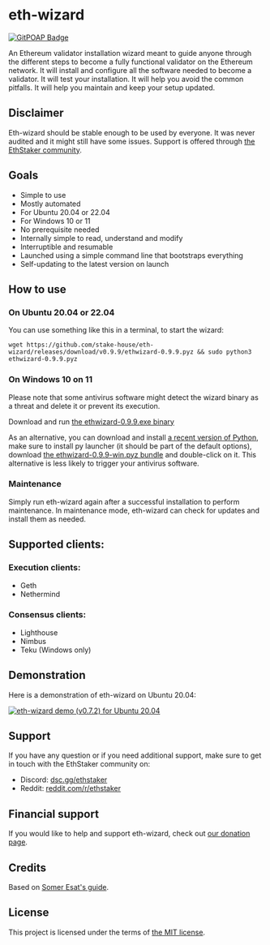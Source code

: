 # eth-wizard

[![GitPOAP Badge](https://public-api.gitpoap.io/v1/repo/stake-house/eth-wizard/badge)](https://www.gitpoap.io/gh/stake-house/eth-wizard)

An Ethereum validator installation wizard meant to guide anyone through the different steps to become a fully functional validator on the Ethereum network. It will install and configure all the software needed to become a validator. It will test your installation. It will help you avoid the common pitfalls. It will help you maintain and keep your setup updated.

## Disclaimer

Eth-wizard should be stable enough to be used by everyone. It was never audited and it might still have some issues. Support is offered through [the EthStaker community](https://ethstaker.cc/).

## Goals

* Simple to use
* Mostly automated
* For Ubuntu 20.04 or 22.04
* For Windows 10 or 11
* No prerequisite needed
* Internally simple to read, understand and modify
* Interruptible and resumable
* Launched using a simple command line that bootstraps everything
* Self-updating to the latest version on launch

## How to use

### On Ubuntu 20.04 or 22.04

You can use something like this in a terminal, to start the wizard:

```
wget https://github.com/stake-house/eth-wizard/releases/download/v0.9.9/ethwizard-0.9.9.pyz && sudo python3 ethwizard-0.9.9.pyz
```

### On Windows 10 on 11

Please note that some antivirus software might detect the wizard binary as a threat and delete it or prevent its execution.

Download and run [the ethwizard-0.9.9.exe binary](https://github.com/stake-house/eth-wizard/releases/download/v0.9.9/ethwizard-0.9.9.exe)

As an alternative, you can download and install [a recent version of Python](https://www.python.org/downloads/), make sure to install py launcher (it should be part of the default options), download [the ethwizard-0.9.9-win.pyz bundle](https://github.com/stake-house/eth-wizard/releases/download/v0.9.9/ethwizard-0.9.9-win.pyz) and double-click on it. This alternative is less likely to trigger your antivirus software.

### Maintenance

Simply run eth-wizard again after a successful installation to perform maintenance. In maintenance mode, eth-wizard can check for updates and install them as needed.

## Supported clients:

### Execution clients:

* Geth
* Nethermind

### Consensus clients:

* Lighthouse
* Nimbus
* Teku (Windows only)

## Demonstration

Here is a demonstration of eth-wizard on Ubuntu 20.04:

[![eth-wizard demo (v0.7.2) for Ubuntu 20.04](https://img.youtube.com/vi/2bnCO5Cujn0/0.jpg)](https://youtu.be/2bnCO5Cujn0)

## Support

If you have any question or if you need additional support, make sure to get in touch with the EthStaker community on:

* Discord: [dsc.gg/ethstaker](https://dsc.gg/ethstaker)
* Reddit: [reddit.com/r/ethstaker](https://www.reddit.com/r/ethstaker/)

## Financial support

If you would like to help and support eth-wizard, check out [our donation page](donation.md).

## Credits

Based on [Somer Esat's guide](https://github.com/SomerEsat/ethereum-staking-guide).

## License

This project is licensed under the terms of [the MIT license](LICENSE).
